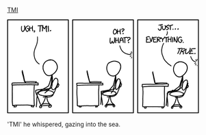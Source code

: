[TMI](https://xkcd.com/1369)

![TMI](./random_comic.png)

'TMI' he whispered, gazing into the sea.

